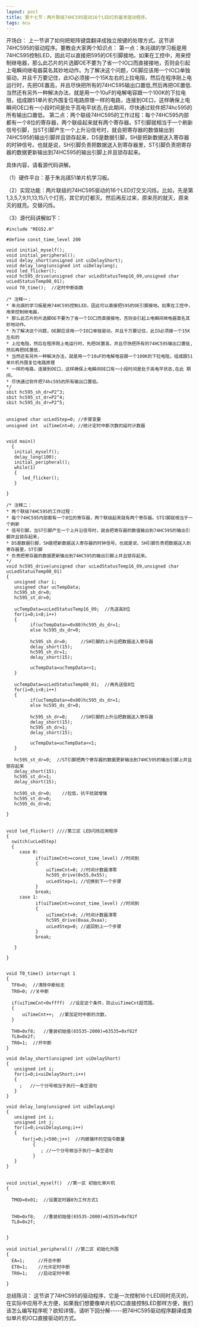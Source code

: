 ```yaml
---
layout: post
title: 第十七节：两片联级74HC595驱动16个LED灯的基本驱动程序。
tags: mcu
---
```


开场白：
上一节讲了如何把矩阵键盘翻译成独立按键的处理方式。这节讲74HC595的驱动程序。要教会大家两个知识点：
第一点：朱兆祺的学习板是用74HC595控制LED，因此可以直接把595的OE引脚接地。如果在工控中，用来控制继电器，那么此芯片的片选脚OE不要为了省一个IO口而直接接地，否则会引起上电瞬间继电器莫名其妙地动作。为了解决这个问题，OE脚应该用一个IO口单独驱动，并且千万要记住，此IO必须接一个15K左右的上拉电阻，然后在程序刚上电运行时，先把OE置高，并且尽快把所有的74HC595输出口置低,然后再把OE置低.当然还有另外一种解决办法，就是用一个10uF的电解电容跟一个100K的下拉电阻，组成跟51单片机外围复位电路原理一样的电路，连接到OE口，这样确保上电瞬间OE口有一小段时间是处于高电平状态,在此期间，尽快通过软件把74hc595的所有输出口置低。
第二点：两个联级74HC595的工作过程：每个74HC595内部都有一个8位的寄存器，两个联级起来就有两个寄存器。ST引脚就相当于一个刷新信号引脚，当ST引脚产生一个上升沿信号时，就会把寄存器的数值输出到74HC595的输出引脚并且锁存起来，DS是数据引脚，SH是把新数据送入寄存器的时钟信号。也就是说，SH引脚负责把数据送入到寄存器里，ST引脚负责把寄存器的数据更新输出到74HC595的输出引脚上并且锁存起来。

具体内容，请看源代码讲解。

（1）硬件平台：基于朱兆祺51单片机学习板。

（2）实现功能：两片联级的74HC595驱动的16个LED灯交叉闪烁。比如，先是第1,3,5,7,9,11,13,15八个灯亮，其它的灯都灭。然后再反过来，原来亮的就灭，原来灭的就亮。交替闪烁。

（3）源代码讲解如下：
```
#include "REG52.H"

#define const_time_level 200  

void initial_myself();    
void initial_peripheral();
void delay_short(unsigned int uiDelayShort); 
void delay_long(unsigned int uiDelaylong);
void led_flicker();
void hc595_drive(unsigned char ucLedStatusTemp16_09,unsigned char ucLedStatusTemp08_01);
void T0_time();  //定时中断函数

/* 注释一：
* 朱兆祺的学习板是用74HC595控制LED，因此可以直接把595的OE引脚接地。如果在工控中，用来控制继电器，
* 那么此芯片的片选脚OE不要为了省一个IO口而直接接地，否则会引起上电瞬间继电器莫名其妙地动作。
* 为了解决这个问题，OE脚应该用一个IO口单独驱动，并且千万要记住，此IO必须接一个15K左右的
* 上拉电阻，然后在程序刚上电运行时，先把OE置高，并且尽快把所有的74HC595输出口置低,然后再把OE置低.
* 当然还有另外一种解决办法，就是用一个10uF的电解电容跟一个100K的下拉电阻，组成跟51单片机外围复位电路原理
* 一样的电路，连接到OE口，这样确保上电瞬间OE口有一小段时间是处于高电平状态,在此 期间，
* 尽快通过软件把74hc595的所有输出口置低。
*/
sbit hc595_sh_dr=P2^3;    
sbit hc595_st_dr=P2^4;  
sbit hc595_ds_dr=P2^5;  


unsigned char ucLedStep=0; //步骤变量
unsigned int  uiTimeCnt=0; //统计定时中断次数的延时计数器


void main() 
  {
   initial_myself();  
   delay_long(100);   
   initial_peripheral(); 
   while(1)   
   {
      led_flicker();   
   }

}

/* 注释二：
* 两个联级74HC595的工作过程：
* 每个74HC595内部都有一个8位的寄存器，两个联级起来就有两个寄存器。ST引脚就相当于一个刷新
* 信号引脚，当ST引脚产生一个上升沿信号时，就会把寄存器的数值输出到74HC595的输出引脚并且锁存起来，
* DS是数据引脚，SH是把新数据送入寄存器的时钟信号。也就是说，SH引脚负责把数据送入到寄存器里，ST引脚
* 负责把寄存器的数据更新输出到74HC595的输出引脚上并且锁存起来。
*/
void hc595_drive(unsigned char ucLedStatusTemp16_09,unsigned char ucLedStatusTemp08_01)
{
   unsigned char i;
   unsigned char ucTempData;
   hc595_sh_dr=0;
   hc595_st_dr=0;

   ucTempData=ucLedStatusTemp16_09;  //先送高8位
   for(i=0;i<8;i++)
   { 
         if(ucTempData>=0x80)hc595_ds_dr=1;
         else hc595_ds_dr=0;

         hc595_sh_dr=0;     //SH引脚的上升沿把数据送入寄存器
         delay_short(15); 
         hc595_sh_dr=1;
         delay_short(15); 

         ucTempData=ucTempData<<1;
   }

   ucTempData=ucLedStatusTemp08_01;  //再先送低8位
   for(i=0;i<8;i++)
   { 
         if(ucTempData>=0x80)hc595_ds_dr=1;
         else hc595_ds_dr=0;

         hc595_sh_dr=0;     //SH引脚的上升沿把数据送入寄存器
         delay_short(15); 
         hc595_sh_dr=1;
         delay_short(15); 

         ucTempData=ucTempData<<1;
   }

   hc595_st_dr=0;  //ST引脚把两个寄存器的数据更新输出到74HC595的输出引脚上并且锁存起来
   delay_short(15); 
   hc595_st_dr=1;
   delay_short(15); 

   hc595_sh_dr=0;    //拉低，抗干扰就增强
   hc595_st_dr=0;
   hc595_ds_dr=0;

}


void led_flicker() ////第三区 LED闪烁应用程序
{
  switch(ucLedStep)
  {
     case 0:
           if(uiTimeCnt>=const_time_level) //时间到
           {
               uiTimeCnt=0; //时间计数器清零
               hc595_drive(0x55,0x55);
               ucLedStep=1; //切换到下一个步骤
           }
           break;
     case 1:
           if(uiTimeCnt>=const_time_level) //时间到
           {
               uiTimeCnt=0; //时间计数器清零
               hc595_drive(0xaa,0xaa);
               ucLedStep=0; //返回到上一个步骤
           }
           break;
  
   }

}


void T0_time() interrupt 1
{
  TF0=0;  //清除中断标志
  TR0=0; //关中断

  if(uiTimeCnt<0xffff)  //设定这个条件，防止uiTimeCnt超范围。
  {
      uiTimeCnt++;  //累加定时中断的次数，
  }

  TH0=0xf8;   //重装初始值(65535-2000)=63535=0xf82f
  TL0=0x2f;
  TR0=1;  //开中断
}

void delay_short(unsigned int uiDelayShort) 
{
   unsigned int i;  
   for(i=0;i<uiDelayShort;i++)
   {
     ;   //一个分号相当于执行一条空语句
   }
}

void delay_long(unsigned int uiDelayLong)
{
   unsigned int i;
   unsigned int j;
   for(i=0;i<uiDelayLong;i++)
   {
      for(j=0;j<500;j++)  //内嵌循环的空指令数量
          {
             ; //一个分号相当于执行一条空语句
          }
   }
}


void initial_myself()  //第一区 初始化单片机
{

  TMOD=0x01;  //设置定时器0为工作方式1


  TH0=0xf8;   //重装初始值(65535-2000)=63535=0xf82f
  TL0=0x2f;


}

void initial_peripheral() //第二区 初始化外围
{
  EA=1;     //开总中断
  ET0=1;    //允许定时中断
  TR0=1;    //启动定时中断

}
```
总结陈词：
这节讲了74HC595的驱动程序，它是一次控制16个LED同时亮灭的，在实际中应用不太方便，如果我们想要像单片机IO口直接控制LED那样方便，我们该怎么编写程序呢？欲知详情，请听下回分解-----把74HC595驱动程序翻译成类似单片机IO口直接驱动的方式。